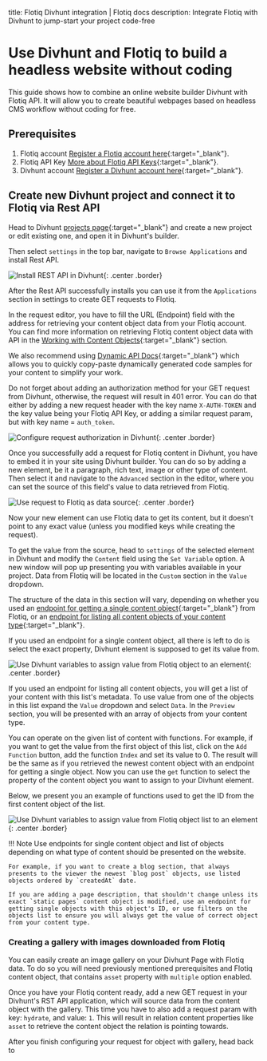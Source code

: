 title: Flotiq Divhunt integration | Flotiq docs
description: Integrate Flotiq with Divhunt to jump-start your project code-free

# Use Divhunt and Flotiq to build a headless website without coding

This guide shows how to combine an online website builder Divhunt with Flotiq API. It will allow you to create beautiful webpages based on headless CMS workflow without coding for free.

## Prerequisites

1. Flotiq account [Register a Flotiq account here](https://editor.flotiq.com/register.html){:target="_blank"}.
2. Flotiq API Key [More about Flotiq API Keys](https://flotiq.com/docs/API/){:target="_blank"}.
3. Divhunt account [Register a Divhunt account here](https://www.divhunt.com/sign-up){:target="_blank"}.

## Create new Divhunt project and connect it to Flotiq via Rest API

Head to Divhunt [projects page](https://www.divhunt.com/projects/){:target="_blank"} and create a new project or edit existing one, and open it in Divhunt's builder.

Then select `settings` in the top bar, navigate to `Browse Applications` and install Rest API.

 ![Install REST API in Divhunt](images/divhunt/divhunt-rest-api-application.png){: .center .border}

After the Rest API successfully installs you can use it from the `Applications` section in settings to create GET requests to Flotiq.

In the request editor, you have to fill the URL (Endpoint) field with the address for retrieving your content object data from your Flotiq account. You can find more information on retrieving Flotiq content object data with API in the [Working with Content Objects](https://flotiq.com/docs/API/content-objects/){:target="_blank"} section.

We also recommend using [Dynamic API Docs](https://flotiq.com/docs/API/dynamic-content-api/#api-docs){:target="_blank"} which allows you to quickly copy-paste dynamically generated code samples for your content to simplify your work.

Do not forget about adding an authorization method for your GET request from Divhunt, otherwise, the request will result in 401 error. You can do that either by adding a new request header with the key name `X-AUTH-TOKEN` and the key value being your Flotiq API Key, or adding a similar request param, but with key name = `auth_token`.

 ![Configure request authorization in Divhunt](images/divhunt/divhunt-rest-api-request-authorization.png){: .center .border}

Once you successfully add a request for Flotiq content in Divhunt, you have to embed it in your site using Divhunt builder. You can do so by adding a new element, be it a paragraph, rich text, image or other type of content. Then select it and navigate to the `Advanced` section in the editor, where you can set the source of this field's value to data retrieved from Flotiq.

 ![Use request to Flotiq as data source](images/divhunt/divhunt-flotiq-divhunt-integration-set-flotiq-source.png){: .center .border}

Now your new element can use Flotiq data to get its content, but it doesn't point to any exact value (unless you modified keys while creating the request).

To get the value from the source, head to `settings` of the selected element in Divhunt and modify the `Content` field using the `Set Variable` option.
A new window will pop up presenting you with variables available in your project. Data from Flotiq will be located in the `Custom` section in the `Value` dropdown.

The structure of the data in this section will vary, depending on whether you used an [endpoint for getting a single content object](https://flotiq.com/docs/API/content-type/getting-co/){:target="_blank"} from Flotiq, or an [endpoint for listing all content objects of your content type](https://flotiq.com/docs/API/content-type/listing-deleted-co/){:target="_blank"}.

If you used an endpoint for a single content object, all there is left to do is select the exact property, Divhunt element is supposed to get its value from.

 ![Use Divhunt variables to assign value from Flotiq object to an element](images/divhunt/getting-value-from-single-cto-source.png){: .center .border}

If you used an endpoint for listing all content objects, you will get a list of your content with this list's metadata. To use value from one of the objects in this list expand the `Value` dropdown and select `Data`. In the `Preview` section, you will be presented with an array of objects from your content type.

You can operate on the given list of content with functions. For example, if you want to get the value from the first object of this list, click on the `Add Function` button, add the function `Index` and set its value to 0. The result will be the same as if you retrieved the newest content object with an endpoint for getting a single object. Now you can use the `get` function to select the property of the content object you want to assign to your Divhunt element.

Below, we present you an example of functions used to get the ID from the first content object of the list.

 ![Use Divhunt variables to assign value from Flotiq object list to an element](images/divhunt/getting-value-from-object-list-source.png){: .center .border}

!!! Note 
    Use endpoints for single content object and list of objects depending on what type of content should be presented on the website.

    For example, if you want to create a blog section, that always presents to the viewer the newest `blog post` objects, use listed objects ordered by `createdAt` date.

    If you are adding a page description, that shouldn't change unless its exact `static pages` content object is modified, use an endpoint for getting single objects with this object's ID, or use filters on the objects list to ensure you will always get the value of correct object from your content type.

### Creating a gallery with images downloaded from Flotiq

You can easily create an image gallery on your Divhunt Page with Flotiq data. To do so you will need previously mentioned prerequisites and Flotiq content object, that contains `asset` property with `multiple` option enabled.

Once you have your Flotiq content ready, add a new GET request in your Divhunt's RST API application, which will source data from the content object with the gallery. This time you have to also add a request param with key: `hydrate`, and value: `1`. This will result in relation content properties like `asset` to retrieve the content object the relation is pointing towards.

After you finish configuring your request for object with gallery, head back to 
